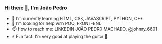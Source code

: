 ### Hi there 👋, I'm João Pedro

- 🌱 I’m currently learning HTML, CSS, JAVASCRIPT, PYTHON, C++
- 🤔 I’m looking for help with POO, FRONT-END
- 📫 How to reach me: LINKEDIN JOÃO PEDRO MACHADO, @johnny_6601
- ⚡ Fun fact: I'm very good at playing the guitar 🎸
